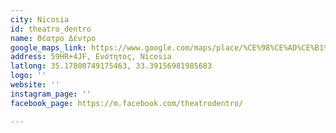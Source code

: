 ```yaml
---
city: Nicosia
id: theatro_dentro
name: Θέατρο Δέντρο
google_maps_link: https://www.google.com/maps/place/%CE%98%CE%AD%CE%B1%CF%84%CF%81%CE%BF+%CE%94%CE%AD%CE%BD%CF%84%CF%81%CE%BF/@35.1778102,33.3893543,17z/data=!3m1!4b1!4m5!3m4!1s0x14de170b08c2c23f:0x17cd0ebf63c7196d!8m2!3d35.1778094!4d33.391545
address: 59HR+4JF, Ενότητος, Nicosia
latlong: 35.17800749175463, 33.39156981985683
logo: ''
website: ''
instagram_page: ''
facebook_page: https://m.facebook.com/theatrodentro/

---
```

